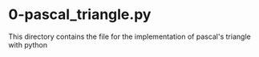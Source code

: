 # 0-pascal_triangle.py
This directory contains the file for the implementation of pascal's triangle with python
